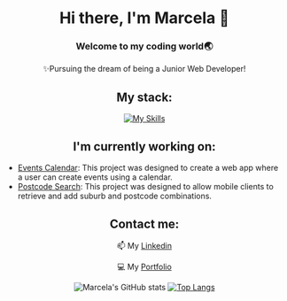 <div id="header" align="center">
  
  # Hi there, I'm Marcela 👋
  
  ### Welcome to my coding world🌏 
  ✨Pursuing the dream of being a Junior Web Developer!
    
  ## My stack:
  [![My Skills](https://skillicons.dev/icons?i=react,ts,java,spring,js,vite,graphql,nodejs,nestjs,nextjs,mysql,html,bootstrap,css,tailwind&theme=light)](https://skillicons.dev)

  ## I'm currently working on:
</div>

* [Events Calendar](https://github.com/marcelamejiao/Events-Calendar): This project was designed to create a web app where a user can create events using a calendar. 
* [Postcode Search](https://github.com/marcelamejiao/Postcode-Search): This project was designed to allow mobile clients to retrieve and add suburb and postcode combinations.

<div id="footer" align="center">

## Contact me:
  
  📫 My [Linkedin](https://www.linkedin.com/in/wmarcelamejia) 

  💻 My [Portfolio](https://marcelamejiao.github.io/Portfolio-Scss/) 

  
![Marcela's GitHub stats](https://github-readme-stats.vercel.app/api?username=marcelamejiao&show_icons=true&theme=material-palenight)
[![Top Langs](https://github-readme-stats.vercel.app/api/top-langs/?username=marcelamejiao&layout=compact)](https://github.com/marcelamejiao/github-readme-stats)

</div>



